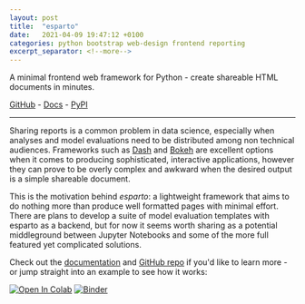 ```yaml
---
layout: post
title:  "esparto"
date:   2021-04-09 19:47:12 +0100
categories: python bootstrap web-design frontend reporting
excerpt_separator: <!--more-->
---
```


A minimal frontend web framework for Python - create shareable HTML documents in minutes.

[GitHub][github] - [Docs][documentation] - [PyPI][PyPI]

<!--more-->

---

Sharing reports is a common problem in data science, especially when analyses and model evaluations need to be 
distributed among non technical audiences. Frameworks such as [Dash][dash] and [Bokeh][bokeh] are excellent options 
when it comes to producing sophisticated, interactive applications, however they can prove to be overly complex and 
awkward when the desired output is a simple shareable document.

This is the motivation behind *esparto*: a lightweight framework that aims to do nothing more than produce well 
formatted pages with minimal effort. There are plans to develop a suite of model evaluation templates with esparto as 
a backend, but for now it seems worth sharing as a potential middleground between Jupyter Notebooks and some of the 
more full featured yet complicated solutions.

Check out the [documentation][documentation] and [GitHub repo][github] if you'd like to learn more - or jump straight 
into an example to see how it works:


[![Open In Colab](https://colab.research.google.com/assets/colab-badge.svg)](https://colab.research.google.com/github/domvwt/esparto/blob/main/docs/examples/iris.ipynb)
[![Binder](https://mybinder.org/badge_logo.svg)](https://mybinder.org/v2/gh/domvwt/esparto/main?filepath=docs%2Fexamples%2Firis.ipynb)


[github]: https://github.com/domvwt/esparto
[documentation]: https://domvwt.github.io/esparto/
[PyPI]: https://pypi.org/project/esparto/
[dash]: https://plotly.com/dash/
[bokeh]: https://docs.bokeh.org/en/latest/index.html
